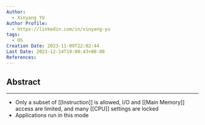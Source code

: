 ```yaml
---
Author:
  - Xinyang YU
Author Profile:
  - https://linkedin.com/in/xinyang-yu
tags:
  - OS
Creation Date: 2023-11-09T22:02:44
Last Date: 2023-12-14T19:00:43+08:00
References: 
---
```

## Abstract
---
- Only a subset of [[Instruction]] is allowed, I/O and [[Main Memory]] access are limited, and many [[CPU]] settings are locked
- Applications run in this mode